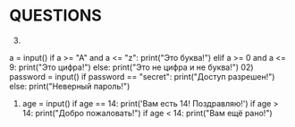 # QUESTIONS
03)
a = input()
if a >= "A" and a <= "z":
    print("Это буква!")
elif a >= 0 and a <= 9:
    print("Это цифра!")
else:
    print("Это не цифра и не буква!")
02)
password = input()
if password == "secret":
    print("Доступ разрешен!")
else:
    print("Неверный пароль!")
01) age = input()
if age == 14:
    print('Вам есть 14! Поздравляю!')
if age > 14:
    print("Добро пожаловать!")
if age < 14:
    print("Вам ещё рано!")
